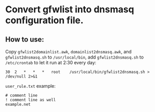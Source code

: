# Convert gfwlist into dnsmasq configuration file.

## How to use:

Copy `gfwlist2domainlist.awk`, `domainlist2dnsmasq.awk`,
and `gfwlist2dnsmasq.sh` to `/usr/local/bin`,
add `gfwlist2dnsmasq.sh` to `/etc/crontab` to let it run at 2:30 every day:
```
30	2	*	*	*	root	/usr/local/bin/gfwlist2dnsmasq.sh > /dev/null 2>&1
```

`user_rule.txt` example:
```
# comment line
! comment line as well
example.net
```
